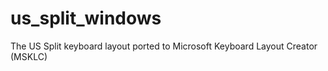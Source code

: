 # us_split_windows
The US Split keyboard layout ported to Microsoft Keyboard Layout Creator (MSKLC)
